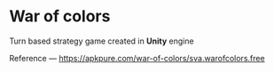 # War of colors

Turn based strategy game created in **Unity** engine

Reference — https://apkpure.com/war-of-colors/sva.warofcolors.free

